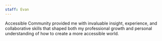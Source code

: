 ```yaml
---
staff: Evan
---
```


Accessible Community provided me with invaluable insight, experience, and collaborative skills that shaped both my professional growth and personal understanding of how to create a more accessible world.
